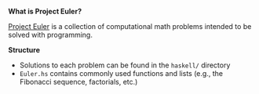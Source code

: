 **What is Project Euler?**

[Project Euler](https://projecteuler.net/) is a collection of computational math problems intended to be solved with programming.

**Structure**
- Solutions to each problem can be found in the `haskell/` directory
- `Euler.hs` contains commonly used functions and lists (e.g., the Fibonacci sequence, factorials, etc.)
